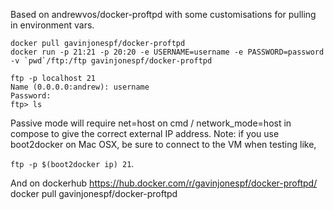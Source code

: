 Based on andrewvos/docker-proftpd with some customisations for pulling in environment vars.

    docker pull gavinjonespf/docker-proftpd
    docker run -p 21:21 -p 20:20 -e USERNAME=username -e PASSWORD=password -v `pwd`/ftp:/ftp gavinjonespf/docker-proftpd

    ftp -p localhost 21
    Name (0.0.0.0:andrew): username
    Password:
    ftp> ls

Passive mode will require net=host on cmd / network_mode=host in compose to give the correct external IP address.
Note: if you use boot2docker on Mac OSX, be sure to connect to the VM when testing like,

`ftp -p $(boot2docker ip) 21`.

And on dockerhub
https://hub.docker.com/r/gavinjonespf/docker-proftpd/
docker pull gavinjonespf/docker-proftpd
